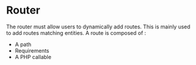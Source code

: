 # Router
The router must allow users to dynamically add routes. This is
mainly used to add routes matching entities.
A route is composed of :
* A path
* Requirements
* A PHP callable